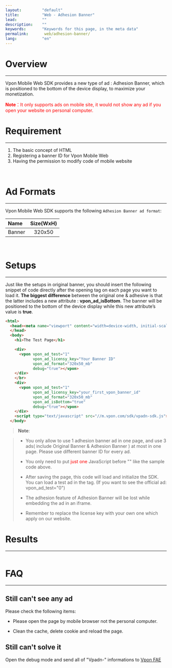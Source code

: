 ```yaml
---
layout:         "default"
title:          "Web - Adhesion Banner"
lead:           ""
description:    ""
keywords:       "Keywords for this page, in the meta data"
permalink:       web/adhesion-banner/
lang:           "en"
---
```


# Overview
---
Vpon Mobile Web SDK provides a new type of ad : Adhesion Banner, which is positioned to the bottom of the device display, to maximize your monetization.

<font color="red">**Note**：It only supports ads on mobile site, it would not show any ad if you open your website on personal computer.</font>



# Requirement
---
1. The basic concept of HTML
2. Registering a banner ID for Vpon Mobile Web
3. Having the permission to modify code of mobile website

<br>

# Ad Formats
---
Vpon Mobile Web SDK supports the following `Adhesion Banner ad format`:<br>



| Name              |    Size(WxH)  |
| :---------------- | :------------:|
| Banner            |    320x50     |

<br>

# Setups
---
Just like the setups in original banner, you should insert the following snippet of code directly after the opening <body> tag on each page you want to load it. <strong>The biggest difference</strong> between the original one & adhesive is that the latter includes a new attribute : <strong>vpon_ad_isBottom</strong>. The banner will be  positioned to the bottom of the device display while this new attribute’s value is <strong>true</strong>.



```html
<html>
  <head><meta name="viewport" content="width=device-width, initial-scale=1, maximum-scale=1">
  </head>
  <body>
    <h1>The Test Page</h1>

    <div>
      <vpon vpon_ad_test="1"
            vpon_ad_licensy_key="Your Banner ID"
            vpon_ad_format="320x50_mb"
            debug="true"></vpon>
    </div>
    </br>
    <div>
      <vpon vpon_ad_test="1"
            vpon_ad_licensy_key="your_first_vpon_banner_id"
            vpon_ad_format="320x50_mb"
            vpon_ad_isBottom="true"
            debug="true"></vpon>
    </div>
    <script type="text/javascript" src="//m.vpon.com/sdk/vpadn-sdk.js"> </script>
  </body>
```

> **Note**:

>* You only allow to use 1 adhesion banner ad in one page, and use 3 ads( include Original Banner & Adhesion Banner ) at most in one page. Please use different banner ID for every ad.
>
>* You only need to put <font color="red">just one</font> JavaScript before "</body>" like the sample code above.
>
>* After saving the page, this code will load and initialize the SDK. You can load a test ad in the <vpon> tag. (If you want to see the official ad: vpon_ad_test="0")
>
>* The adhesion feature of Adhesion Banner will be lost while embedding the ad in an iframe.
>
>* Remember to replace the license key with your own one which apply on our website.





# Results
---
<img src="{{site.imgurl}}/Adhesion-Banner-1.png" alt="" class="width-300"/>


# FAQ
---

## Still can't see any ad
Please check the following items:

* Please open the page by mobile browser not the personal computer.

* Clean the cache, delete cookie and reload the page.

## Still can't solve it
Open the debug mode and send all of  "Vpadn-" informations to [Vpon FAE]

[Vpon FAE]: mailto:fae@vpon.com
